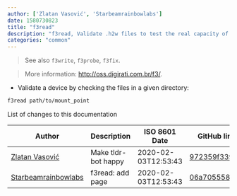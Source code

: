 ```yaml
---
author: ['Zlatan Vasović', 'Starbeamrainbowlabs']
date: 1580730823
title: "f3read"
description: "f3read, Validate .h2w files to test the real capacity of the drive."
categories: "common"
---
```

> See also `f3write`, `f3probe`, `f3fix`.

> More information: <http://oss.digirati.com.br/f3/>.

- Validate a device by checking the files in a given directory:

```bash
f3read path/to/mount_point
```
List of changes to this documentation


Author | Description | ISO 8601 Date | GitHub link
------|-----|-----|-----
[Zlatan Vasović](mailto:zlatanvasovic@gmail.com) | Make tldr-bot happy | 2020-02-03T12:53:43 | [972359f339cf](https://github.com/tldr-pages/tldr/commit/972359f339cf6ff0fb7c03ef3564a9cc58684d5d)
[Starbeamrainbowlabs](mailto:sbrl@starbeamrainbowlabs.com) | f3read: add page | 2020-02-03T12:53:43 | [06a705558720](https://github.com/tldr-pages/tldr/commit/06a705558720add86b30f0251228dd4763ffbbf8)

